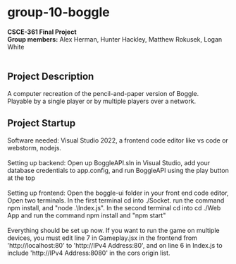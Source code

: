 # group-10-boggle
**CSCE-361 Final Project**<br />
**Group members:** Alex Herman, Hunter Hackley, Matthew Rokusek, Logan White<br />
<br />
## Project Description
A computer recreation of the pencil-and-paper version of Boggle.<br />
Playable by a single player or by multiple players over a network. <br />
## Project Startup
Software needed: Visual Studio 2022, a frontend code editor like vs code or webstorm, nodejs.
<br />
<br />
Setting up backend: Open up BoggleAPI.sln in Visual Studio, add your database credentials to app.config,
and run BoggleAPI using the play button at the top
<br />
<br />
Setting up frontend: Open the boggle-ui folder in your front end code editor,
Open two terminals. In the first terminal cd into ./Socket. run the command npm install, and "node .\Index.js\".
In the second terminal cd into cd ./Web App and run the command npm install and "npm start"
<br />
<br />
Everything should be set up now. If you want to run the game on multiple devices, you must edit line 7
in Gameplay.jsx in the frontend from 'http://localhost:80' to 'http://IPv4 Address:80', and
on line 6 in Index.js to include 'http://IPv4 Address:8080' in the cors origin list.
